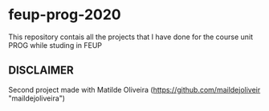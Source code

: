 # feup-prog-2020
This repository contais all the projects that I have done for the course unit PROG while studing in FEUP

## DISCLAIMER
Second project made with Matilde Oliveira (https://github.com/maildejoliveir "maildejoliveira")
